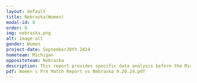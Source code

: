 ```yaml
---
layout: default
title: Nebraska(Women)
modal-id: 8
order: 8
img: nebraska.png
alt: image-alt
gender: Women
project-date: September20th 2024
hometeam: Michigan
oppositeteam: Nebraska
description: This report provides specific data analysis before the Michigan women soccer team and Nebraska women soccer team.
pdf: Women's Pre Match Report vs Nebraska 9.20.24.pdf
---
```

